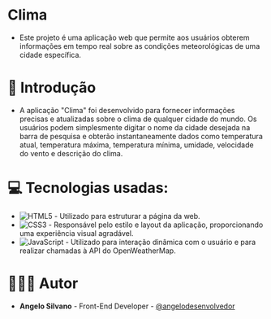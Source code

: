 # Clima

* Este projeto é uma aplicação web que permite aos usuários obterem informações em tempo real sobre as condições meteorológicas de uma cidade específica.

# 📌 Introdução
* A aplicação "Clima" foi desenvolvido para fornecer informações precisas e atualizadas sobre o clima de qualquer cidade do mundo. Os usuários podem simplesmente digitar o nome da cidade desejada na barra de pesquisa e obterão instantaneamente dados como temperatura atual, temperatura máxima, temperatura mínima, umidade, velocidade do vento e descrição do clima.

# 💻 Tecnologias usadas:
* ![HTML5](https://img.shields.io/badge/html5-%23E34F26.svg?style=for-the-badge&logo=html5&logoColor=white) -  Utilizado para estruturar a página da web.
* ![CSS3](https://img.shields.io/badge/css3-%231572B6.svg?style=for-the-badge&logo=css3&logoColor=white) - Responsável pelo estilo e layout da aplicação, proporcionando uma experiência visual agradável.
* ![JavaScript](https://img.shields.io/badge/javascript-%23323330.svg?style=for-the-badge&logo=javascript&logoColor=%23F7DF1E) -  Utilizado para interação dinâmica com o usuário e para realizar chamadas à API do OpenWeatherMap.
  
# 🧑🏽‍💻 Autor
* **Angelo Silvano** - Front-End Developer - [@angelodesenvolvedor](https://github.com/angelodesenvolvedor)
